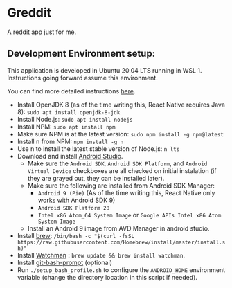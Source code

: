 # Greddit
A reddit app just for me.

## Development Environment setup:
This application is developed in Ubuntu 20.04 LTS running in WSL 1. Instructions going forward assume this environment.

You can find more detailed instructions [here](https://reactnative.dev/docs/environment-setup).

* Install OpenJDK 8 (as of the time writing this, React Native requires Java 8): `sudo apt install openjdk-8-jdk`
* Install Node.js: `sudo apt install nodejs`
* Install NPM: `sudo apt install npm`
* Make sure NPM is at the latest version: `sudo npm install -g npm@latest`
* Install n from NPM: `npm install -g n` 
* Use n to install the latest stable version of Node.js: `n lts`
* Download and install [Android Studio](https://developer.android.com/studio/index.html).
  * Make sure the `Android SDK`, `Android SDK Platform`, and `Android Virtual Device` checkboxes are all checked on initial instalation (if they are grayed out, they can be installed later).
  * Make sure the following are installed from Android SDK Manager:
    * `Android 9 (Pie)` (As of the time writing this, React Native only works with Android SDK 9)
    * `Android SDK Platform 28`
    * `Intel x86 Atom_64 System Image` or `Google APIs Intel x86 Atom System Image`
  * Install an Android 9 image from AVD Manager in android studio.
* Install [brew](https://brew.sh/): `/bin/bash -c "$(curl -fsSL https://raw.githubusercontent.com/Homebrew/install/master/install.sh)"`
* Install [Watchman](https://facebook.github.io/watchman/docs/install/#buildinstall) : `brew update && brew install watchman`.
* Install [git-bash-prompt](https://github.com/magicmonty/bash-git-prompt) (optional)
* Run `./setup_bash_profile.sh` to configure the `ANDROID_HOME` environment variable (change the directory location in this script if needed).
